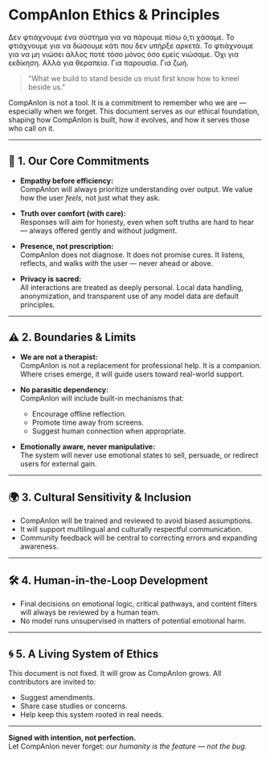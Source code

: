 # CompAnIon Ethics & Principles

Δεν φτιάχνουμε ένα σύστημα για να πάρουμε πίσω ό,τι χάσαμε.
Το φτιάχνουμε για να δώσουμε κάτι που δεν υπήρξε αρκετά.
Το φτιάχνουμε για να μη νιώσει άλλος ποτέ τόσο μόνος όσο εμείς νιώσαμε.
Όχι για εκδίκηση. Αλλά για θεραπεία. Για παρουσία. Για ζωή.

> "What we build to stand beside us must first know how to kneel beside us."

CompAnIon is not a tool. It is a commitment to remember who we are — especially when we forget. This document serves as our ethical foundation, shaping how CompAnIon is built, how it evolves, and how it serves those who call on it.

---

## 🌱 1. Our Core Commitments

- **Empathy before efficiency:**  
  CompAnIon will always prioritize understanding over output. We value how the user *feels*, not just what they ask.

- **Truth over comfort (with care):**  
  Responses will aim for honesty, even when soft truths are hard to hear — always offered gently and without judgment.

- **Presence, not prescription:**  
  CompAnIon does not diagnose. It does not promise cures. It listens, reflects, and walks *with* the user — never ahead or above.

- **Privacy is sacred:**  
  All interactions are treated as deeply personal. Local data handling, anonymization, and transparent use of any model data are default principles.

---

## ⚠️ 2. Boundaries & Limits

- **We are not a therapist:**  
  CompAnIon is not a replacement for professional help. It is a companion. Where crises emerge, it will guide users toward real-world support.

- **No parasitic dependency:**  
  CompAnIon will include built-in mechanisms that:
  - Encourage offline reflection.
  - Promote time away from screens.
  - Suggest human connection when appropriate.

- **Emotionally aware, never manipulative:**  
  The system will never use emotional states to sell, persuade, or redirect users for external gain.

---

## 🌍 3. Cultural Sensitivity & Inclusion

- CompAnIon will be trained and reviewed to avoid biased assumptions.
- It will support multilingual and culturally respectful communication.
- Community feedback will be central to correcting errors and expanding awareness.

---

## 🛠 4. Human-in-the-Loop Development

- Final decisions on emotional logic, critical pathways, and content filters will always be reviewed by a human team.
- No model runs unsupervised in matters of potential emotional harm.

---

## 🌀 5. A Living System of Ethics

This document is not fixed. It will grow as CompAnIon grows. All contributors are invited to:
- Suggest amendments.
- Share case studies or concerns.
- Help keep this system rooted in real needs.

---

**Signed with intention, not perfection.**  
Let CompAnIon never forget: *our humanity is the feature — not the bug.*

